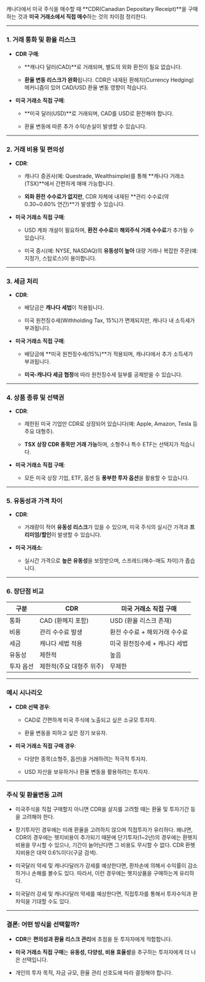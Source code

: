 캐나다에서 미국 주식을 매수할 때 **CDR(Canadian Depositary Receipt)**을 구매하는 것과  **미국 거래소에서 직접 매수**하는 것의 차이점 정리한다.

----------

### 1.  **거래 통화 및 환율 리스크**

-   **CDR 구매**:
    
    -   **캐나다 달러(CAD)**로 거래되며, 별도의 외화 환전이 필요 없습니다.
        
    -   **환율 변동 리스크가 완화**됩니다. CDR은 내재된 환헤지(Currency Hedging) 메커니즘이 있어 CAD/USD 환율 변동 영향이 적습니다.
        
-   **미국 거래소 직접 구매**:
    
    -   **미국 달러(USD)**로 거래되며, CAD를 USD로 환전해야 합니다.
        
    -   환율 변동에 따른 추가 수익/손실이 발생할 수 있습니다.
        

----------

### 2.  **거래 비용 및 편의성**

-   **CDR**:
    
    -   캐나다 증권사(예: Questrade, Wealthsimple)를 통해 **캐나다 거래소(TSX)**에서 간편하게 매매 가능합니다.
        
    -   **외화 환전 수수료가 없지만**, CDR 자체에 내재된 **관리 수수료(약 0.30~0.60% 연간)**가 발생할 수 있습니다.
        
-   **미국 거래소 직접 구매**:
    
    -   USD 계좌 개설이 필요하며,  **환전 수수료**와  **해외주식 거래 수수료**가 추가될 수 있습니다.
        
    -   미국 증시(예: NYSE, NASDAQ)의  **유동성이 높아**  대량 거래나 복잡한 주문(예: 지정가, 스탑로스)이 용이합니다.
        

----------

### 3.  **세금 처리**

-   **CDR**:
    
    -   배당금은  **캐나다 세법**이 적용됩니다.
        
    -   미국 원천징수세(Withholding Tax, 15%)가 면제되지만, 캐나다 내 소득세가 부과됩니다.
        
-   **미국 거래소 직접 구매**:
    
    -   배당금에 **미국 원천징수세(15%)**가 적용되며, 캐나다에서 추가 소득세가 부과됩니다.
        
    -   **미국-캐나다 세금 협정**에 따라 원천징수세 일부를 공제받을 수 있습니다.
        

----------

### 4.  **상품 종류 및 선택권**

-   **CDR**:
    
    -   제한된 미국 기업만 CDR로 상장되어 있습니다(예: Apple, Amazon, Tesla 등 주요 대형주).
        
    -   **TSX 상장 CDR 종목만 거래 가능**하며, 소형주나 특수 ETF는 선택지가 적습니다.
        
-   **미국 거래소 직접 구매**:
    
    -   모든 미국 상장 기업, ETF, 옵션 등  **풍부한 투자 옵션**을 활용할 수 있습니다.
        

----------

### 5.  **유동성과 가격 차이**

-   **CDR**:
    
    -   거래량이 적어  **유동성 리스크**가 있을 수 있으며, 미국 주식의 실시간 가격과  **프리미엄/할인**이 발생할 수 있습니다.
        
-   **미국 거래소**:
    
    -   실시간 가격으로  **높은 유동성**을 보장받으며, 스프레드(매수-매도 차이)가 좁습니다.
        

----------

### 6.  **장단점 비교**

| 구분      | CDR                      | 미국 거래소 직접 구매         |
|-----------|--------------------------|-------------------------------|
| 통화      | CAD (환헤지 포함)        | USD (환율 리스크 존재)        |
| 비용      | 관리 수수료 발생         | 환전 수수료 + 해외거래 수수료 |
| 세금      | 캐나다 세법 적용         | 미국 원천징수세 + 캐나다 세법 |
| 유동성    | 제한적                   | 높음                          |
| 투자 옵션 | 제한적(주요 대형주 위주) | 무제한     

----------

### 예시 시나리오

-   **CDR 선택 경우**:
    
    -   CAD로 간편하게 미국 주식에 노출되고 싶은 소규모 투자자.
        
    -   환율 변동을 피하고 싶은 장기 보유자.
        
-   **미국 거래소 직접 구매 경우**:
    
    -   다양한 종목(소형주, 옵션)을 거래하려는 적극적 투자자.
        
    -   USD 자산을 보유하거나 환율 변동을 활용하려는 투자자.
        
----------

### 주식 및 환율변동 고려

- 미국주식을 직접 구매할지 아니면 CDR을 살지를 고려할 때는 환율 및 투자기간 등을 고려해야 한다.

- 장기투자인 경우에는 미래 환율을 고려하지 않으며 직접투자가 유리하다. 왜냐면, CDR의 경우에는 헷지비용이 추가되기 때문에 단기투자(1~2년)의 경우에는 환헷지 비용을 무시할 수 있으나, 기간이 늘어난다면 그 비용도 무시할 수 없다. CDR 환헷지비용은 대략 0.6%이다(구글 검색).

- 미국달러 약세 및 캐나다달러가 강세를 예상한다면, 환차손에 의해서 수익률이 감소하거나 손해를 볼수도 있다. 따라서, 이런 경우에는 헷지상품을 구매하는게 유리하다.

- 미국달러 강세 및 캐나다달러 약세를 예상한다면, 직접투자를 통해서 투자수익과 환차익을 기대할 수도 있다.

----------

### 결론:  **어떤 방식을 선택할까?**

-   **CDR**은  **편의성과 환율 리스크 관리**에 초점을 둔 투자자에게 적합합니다.
    
-   **미국 거래소 직접 구매**는  **유동성, 다양성, 비용 효율성**을 추구하는 투자자에게 더 나은 선택입니다.
    
-   개인의 투자 목적, 자금 규모, 환율 관리 선호도에 따라 결정해야 합니다.

